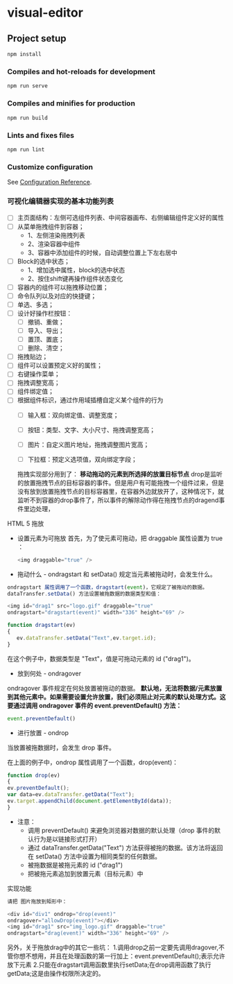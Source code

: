 # visual-editor

## Project setup
```
npm install
```

### Compiles and hot-reloads for development
```
npm run serve
```

### Compiles and minifies for production
```
npm run build
```

### Lints and fixes files
```
npm run lint
```

### Customize configuration
See [Configuration Reference](https://cli.vuejs.org/config/).
### 可视化编辑器实现的基本功能列表
- [ ] 主页面结构：左侧可选组件列表、中间容器画布、右侧编辑组件定义好的属性
- [ ] 从菜单拖拽组件到容器；
    - 1、左侧渲染拖拽列表
    - 2、渲染容器中组件
    - 3、容器中添加组件的时候，自动调整位置上下左右居中
- [ ] Block的选中状态；
    - 1、增加选中属性，block的选中状态
    - 2、按住shift键再操作组件状态变化
- [ ] 容器内的组件可以拖拽移动位置；
- [ ] 命令队列以及对应的快捷键；
- [ ] 单选、多选；
- [ ] 设计好操作栏按钮：
    - [ ] 撤销、重做；
    - [ ] 导入、导出；
    - [ ] 置顶、置底；
    - [ ] 删除、清空；
- [ ] 拖拽贴边；
- [ ] 组件可以设置预定义好的属性；
- [ ] 右键操作菜单；
- [ ] 拖拽调整宽高；
- [ ] 组件绑定值；
- [ ] 根据组件标识，通过作用域插槽自定义某个组件的行为
    - [ ] 输入框：双向绑定值、调整宽度；
    - [ ] 按钮：类型、文字、大小尺寸、拖拽调整宽高；
    - [ ] 图片：自定义图片地址，拖拽调整图片宽高；
    - [ ] 下拉框：预定义选项值，双向绑定字段；




  

 
   




    拖拽实现部分用到了：
**移动拖动的元素到所选择的放置目标节点**
drop是监听的放置拖拽节点的目标容器的事件。但是用户有可能拖拽一个组件过来，但是没有放到放置拖拽节点的目标容器里，在容器外边就放开了，这种情况下，就监听不到容器的drop事件了，所以事件的解除动作得在拖拽节点的dragend事件里边处理，

HTML 5 拖放
- 设置元素为可拖放
  首先，为了使元素可拖动，把 draggable 属性设置为 true ：
  ```js
  <img draggable="true" />
  ```
 -  拖动什么 - ondragstart 和 setData()
   规定当元素被拖动时，会发生什么。
```js
ondragstart 属性调用了一个函数，dragstart(event)，它规定了被拖动的数据。
dataTransfer.setData() 方法设置被拖数据的数据类型和值：

<img id="drag1" src="logo.gif" draggable="true"
ondragstart="dragstart(event)" width="336" height="69" />

function dragstart(ev)
{
   ev.dataTransfer.setData("Text",ev.target.id);
}
```
在这个例子中，数据类型是 "Text"，值是可拖动元素的 id ("drag1")。

- 放到何处 - ondragover

ondragover 事件规定在何处放置被拖动的数据。
**默认地，无法将数据/元素放置到其他元素中。如果需要设置允许放置，我们必须阻止对元素的默认处理方式。这要通过调用 ondragover 事件的 event.preventDefault() 方法：**

```js
event.preventDefault()
```
- 进行放置 - ondrop

当放置被拖数据时，会发生 drop 事件。

在上面的例子中，ondrop 属性调用了一个函数，drop(event)：

```js
function drop(ev)
{
ev.preventDefault();
var data=ev.dataTransfer.getData("Text");
ev.target.appendChild(document.getElementById(data));
}
```
- 注意：
    - 调用 preventDefault() 来避免浏览器对数据的默认处理（drop 事件的默认行为是以链接形式打开）
    - 通过 dataTransfer.getData("Text") 方法获得被拖的数据。该方法将返回在 setData() 方法中设置为相同类型的任何数据。
    - 被拖数据是被拖元素的 id ("drag1")
    - 把被拖元素追加到放置元素（目标元素）中

实现功能

```js
请把 图片拖放到矩形中：

<div id="div1" ondrop="drop(event)"
ondragover="allowDrop(event)"></div>
<img id="drag1" src="img_logo.gif" draggable="true"
ondragstart="drag(event)" width="336" height="69" />

```
另外，关于拖放drag中的其它一些坑：
1.调用drop之前一定要先调用dragover,不管你想不想用，并且在处理函数的第一行加上：event.preventDefault();表示允许放下元素
2.只能在dragstart调用函数里执行setData;在drop调用函数了执行getData;这是由操作权限所决定的。
    
  

